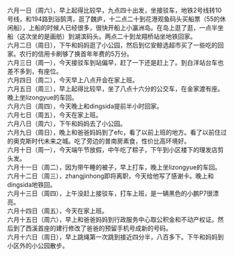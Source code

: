 六月一日（周六），早上起得比较早，九点四十出发，坐接驳车，地铁2号线转10号线，和194路到浴鹄湾，逛了魏庐，十二点二十到花港观鱼码头买船票（55的休闲船），上船的时候人已经很多，很快开船上小瀛洲岛。在岛上逛了逛，一点半坐船（这次坐的是画舫）到湖滨码头。两点二十到龙翔桥站坐地铁回家。</br>
六月二日（周日），下午和妈妈逛了小公园，然后到亿安鲸选超市买了一些吃的回家。农行的信用卡刷够了换首年年费的5万分。</br>
六月三日（周一），今天接驳车到站偏早，赶了一下还是赶上了。到白洋站台车也差不多到，有座位。</br>
六月四日（周二），今天早上八点开会在家上班。</br>
六月五日（周三），早上起得比较早，坐了八点十六分的公交车，在金家渡有座。晚上坐lizongyue的车回。</br>
六月六日（周四），今天晚上和dingsida提前半小时回家。</br>
六月七日（周五），今天在家上班。</br>
六月八日（周六），下午和妈妈去了小公园。</br>
六月九日（周日），晚上和爸爸妈妈到了efc，看了以前上班的地方。看了以前住过的奥克斯时代未来之城。吃了旁边的普南房素食，性价比高环境好。</br>
六月十日（周一），今天端午节放假，中午吃了粽子，下午到小区楼下的理发店剪头发。</br>
六月十一日（周二），因为带午睡的被子，早上打车，晚上坐lizongyue的车回。</br>
六月十二日（周三），zhangjinhong即将离职，今天给他写了感谢卡。晚上和dingsida地铁回。</br>
六月十三日（周四），上午没赶上接驳车，打车上班，是一辆黑色的小鹏P7很漂亮。</br>
六月十四日（周五），今天在家上班。</br>
六月十五日（周六），早上和爸爸妈妈到行政服务中心取公积金和不动产权证。然后到了西溪首座的建行修改了爸爸的预留手机号成新的号码。</br>
六月十六日（周日），早上跳绳第一次跳到接近四分半，八百多下。下午和妈妈到小区外的小公园散步。</br>
